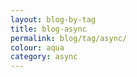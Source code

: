 ```yaml
---
layout: blog-by-tag
title: blog-async
permalink: blog/tag/async/
colour: aqua
category: async
---
```

